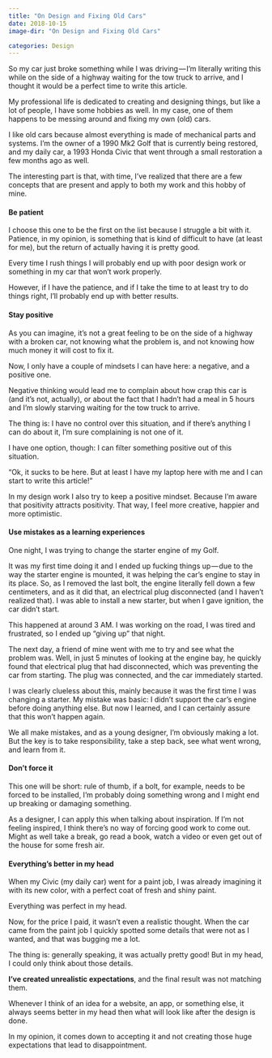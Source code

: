```yaml
---
title: "On Design and Fixing Old Cars"
date: 2018-10-15
image-dir: "On Design and Fixing Old Cars"

categories: Design
---
```


So my car just broke something while I was driving — I’m literally writing this while on the side of a highway waiting for the tow truck to arrive, and I thought it would be a perfect time to write this article.

My professional life is dedicated to creating and designing things, but like a lot of people, I have some hobbies as well. In my case, one of them happens to be messing around and fixing my own (old) cars.

I like old cars because almost everything is made of mechanical parts and systems. I’m the owner of a 1990 Mk2 Golf that is currently being restored, and my daily car, a 1993 Honda Civic that went through a small restoration a few months ago as well.

The interesting part is that, with time, I’ve realized that there are a few concepts that are present and apply to both my work and this hobby of mine.


#### Be patient
I choose this one to be the first on the list because I struggle a bit with it. Patience, in my opinion, is something that is kind of difficult to have (at least for me), but the return of actually having it is pretty good.

Every time I rush things I will probably end up with poor design work or something in my car that won’t work properly.

However, if I have the patience, and if I take the time to at least try to do things right, I’ll probably end up with better results.


#### Stay positive
As you can imagine, it’s not a great feeling to be on the side of a highway with a broken car, not knowing what the problem is, and not knowing how much money it will cost to fix it.

Now, I only have a couple of mindsets I can have here: a negative, and a positive one.

Negative thinking would lead me to complain about how crap this car is (and it’s not, actually), or about the fact that I hadn’t had a meal in 5 hours and I’m slowly starving waiting for the tow truck to arrive.

The thing is: I have no control over this situation, and if there’s anything I can do about it, I’m sure complaining is not one of it.

I have one option, though: I can filter something positive out of this situation.

“Ok, it sucks to be here. But at least I have my laptop here with me and I can start to write this article!”

In my design work I also try to keep a positive mindset. Because I’m aware that positivity attracts positivity. That way, I feel more creative, happier and more optimistic.


#### Use mistakes as a learning experiences
One night, I was trying to change the starter engine of my Golf.

It was my first time doing it and I ended up fucking things up — due to the way the starter engine is mounted, it was helping the car’s engine to stay in its place. So, as I removed the last bolt, the engine literally fell down a few centimeters, and as it did that, an electrical plug disconnected (and I haven’t realized that). I was able to install a new starter, but when I gave ignition, the car didn’t start.

This happened at around 3 AM. I was working on the road, I was tired and frustrated, so I ended up “giving up” that night.

The next day, a friend of mine went with me to try and see what the problem was. Well, in just 5 minutes of looking at the engine bay, he quickly found that electrical plug that had disconnected, which was preventing the car from starting. The plug was connected, and the car immediately started.

I was clearly clueless about this, mainly because it was the first time I was changing a starter. My mistake was basic: I didn’t support the car’s engine before doing anything else. But now I learned, and I can certainly assure that this won’t happen again.

We all make mistakes, and as a young designer, I’m obviously making a lot. But the key is to take responsibility, take a step back, see what went wrong, and learn from it.


#### Don’t force it
This one will be short: rule of thumb, if a bolt, for example, needs to be forced to be installed, I’m probably doing something wrong and I might end up breaking or damaging something.

As a designer, I can apply this when talking about inspiration. If I’m not feeling inspired, I think there’s no way of forcing good work to come out. Might as well take a break, go read a book, watch a video or even get out of the house for some fresh air.


#### Everything’s better in my head
When my Civic (my daily car) went for a paint job, I was already imagining it with its new color, with a perfect coat of fresh and shiny paint.

Everything was perfect in my head.

Now, for the price I paid, it wasn’t even a realistic thought. When the car came from the paint job I quickly spotted some details that were not as I wanted, and that was bugging me a lot.

The thing is: generally speaking, it was actually pretty good! But in my head, I could only think about those details.

**I’ve created unrealistic expectations**, and the final result was not matching them.

Whenever I think of an idea for a website, an app, or something else, it always seems better in my head then what will look like after the design is done.

In my opinion, it comes down to accepting it and not creating those huge expectations that lead to disappointment.